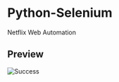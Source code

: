 # Python-Selenium
Netflix Web Automation
## Preview
![Success](https://github.com/DiwakarG-12/Python-Selenium/blob/main/Success.gif)
